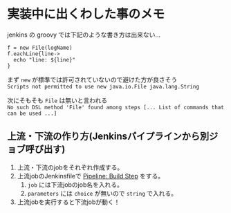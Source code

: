 # 実装中に出くわした事のメモ
jenkins の groovy では下記のような書き方は出来ない…
```
f = new File(logName)
f.eachLine{line->
  echo "line: ${line}"
}
```
まず `new` が標準では許可されていないので避けた方が良さそう  
`Scripts not permitted to use new java.io.File java.lang.String`

次にそもそも `File` は無いと言われる  
`No such DSL method 'File' found among steps [... List of commands that can be used ...]`

## 上流・下流の作り方(Jenkinsパイプラインから別ジョブ呼び出す)
1. 上流・下流のjobをそれぞれ作成する。
2. 上流jobのJenkinsfileで [Pipeline: Build Step](https://www.jenkins.io/doc/pipeline/steps/pipeline-build-step/) をする。
   1. `job` には下流jobのjob名を入れる。
   2. `parameters` には `choice` が無いので `string` で入れる。
3. 上流jobを実行すると下流jobが動く！
